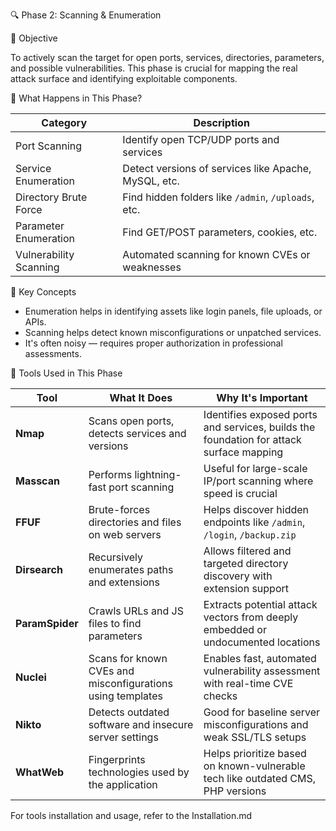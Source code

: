 🔍 Phase 2: Scanning & Enumeration

🎯 Objective

To actively scan the target for open ports, services, directories, parameters, and possible vulnerabilities. This phase is crucial for mapping the real attack surface and identifying exploitable components.

🔎 What Happens in This Phase?

| Category                | Description                                              |
|-------------------------|----------------------------------------------------------|
| Port Scanning           | Identify open TCP/UDP ports and services                 |
| Service Enumeration     | Detect versions of services like Apache, MySQL, etc.     |
| Directory Brute Force   | Find hidden folders like `/admin`, `/uploads`, etc.      |
| Parameter Enumeration   | Find GET/POST parameters, cookies, etc.                  |
| Vulnerability Scanning  | Automated scanning for known CVEs or weaknesses          |


🧠 Key Concepts

- Enumeration helps in identifying assets like login panels, file uploads, or APIs.
- Scanning helps detect known misconfigurations or unpatched services.
- It's often noisy — requires proper authorization in professional assessments.


🧰 Tools Used in This Phase

| Tool            | What It Does                                               | Why It's Important                                                                      |
| --------------- | ---------------------------------------------------------- | --------------------------------------------------------------------------------------- |
| **Nmap**        | Scans open ports, detects services and versions            | Identifies exposed ports and services, builds the foundation for attack surface mapping |
| **Masscan**     | Performs lightning-fast port scanning                      | Useful for large-scale IP/port scanning where speed is crucial                          |
| **FFUF**        | Brute-forces directories and files on web servers          | Helps discover hidden endpoints like `/admin`, `/login`, `/backup.zip`                  |
| **Dirsearch**   | Recursively enumerates paths and extensions                | Allows filtered and targeted directory discovery with extension support                 |
| **ParamSpider** | Crawls URLs and JS files to find parameters                | Extracts potential attack vectors from deeply embedded or undocumented locations        |
| **Nuclei**      | Scans for known CVEs and misconfigurations using templates | Enables fast, automated vulnerability assessment with real-time CVE checks              |
| **Nikto**       | Detects outdated software and insecure server settings     | Good for baseline server misconfigurations and weak SSL/TLS setups                      |
| **WhatWeb**     | Fingerprints technologies used by the application          | Helps prioritize based on known-vulnerable tech like outdated CMS, PHP versions         |


For tools installation and usage, refer to the Installation.md
